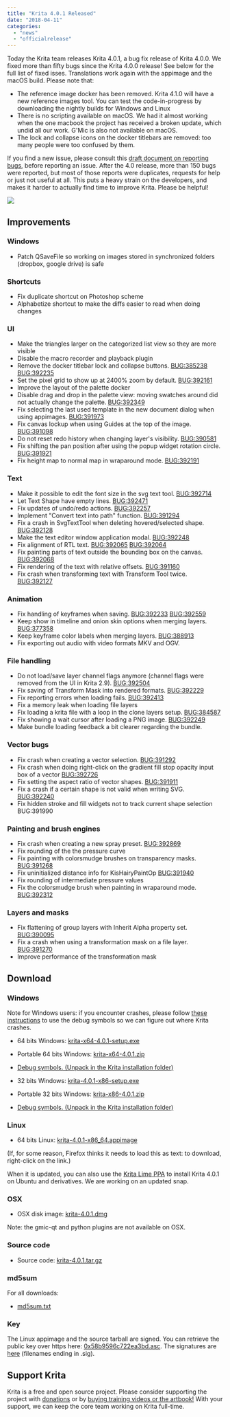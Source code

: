 ```yaml
---
title: "Krita 4.0.1 Released"
date: "2018-04-11"
categories: 
  - "news"
  - "officialrelease"
---
```


Today the Krita team releases Krita 4.0.1, a bug fix release of Krita 4.0.0. We fixed more than fifty bugs since the Krita 4.0.0 release! See below for the full list of fixed isses. Translations work again with the appimage and the macOS build. Please note that:

- The reference image docker has been removed. Krita 4.1.0 will have a new reference images tool. You can test the code-in-progress by downloading the nightly builds for Windows and Linux
- There is no scripting available on macOS. We had it almost working when the one macbook the project has received a broken update, which undid all our work. G'Mic is also not available on macOS.
- The lock and collapse icons on the docker titlebars are removed: too many people were too confused by them.

If you find a new issue, please consult this [draft document on reporting bugs](https://phabricator.kde.org/T7492), before reporting an issue. After the 4.0 release, more than 150 bugs were reported, but most of those reports were duplicates, requests for help or just not useful at all. This puts a heavy strain on the developers, and makes it harder to actually find time to improve Krita. Please be helpful!

[![](../images/kiki_4.0_sm-1-1024x463.png)](https://krita.org/wp-content/uploads/2018/03/kiki_4.0_sm-1.png)

## Improvements

### Windows

- Patch QSaveFile so working on images stored in synchronized folders (dropbox, google drive) is safe

### Shortcuts

- Fix duplicate shortcut on Photoshop scheme
- Alphabetize shortcut to make the diffs easier to read when doing changes

### UI

- Make the triangles larger on the categorized list view so they are more visible
- Disable the macro recorder and playback plugin
- Remove the docker titlebar lock and collapse buttons. [BUG:385238](https://bugs.kde.org/show_bug.cgi?id=385238) [BUG:392235](https://bugs.kde.org/show_bug.cgi?id=392235)
- Set the pixel grid to show up at 2400% zoom by default. [BUG:392161](https://bugs.kde.org/show_bug.cgi?id=392161)
- Improve the layout of the palette docker
- Disable drag and drop in the palette view: moving swatches around did not actually change the palette. [BUG:392349](https://bugs.kde.org/show_bug.cgi?id=392349)
- Fix selecting the last used template in the new document dialog when using appimages. [BUG:391973](https://bugs.kde.org/show_bug.cgi?id=391973)
- Fix canvas lockup when using Guides at the top of the image. [BUG:391098](https://bugs.kde.org/show_bug.cgi?id=391098)
- Do not reset redo history when changing layer's visibility. [BUG:390581](https://bugs.kde.org/show_bug.cgi?id=390581)
- Fix shifting the pan position after using the popup widget rotation circle. [BUG:391921](https://bugs.kde.org/show_bug.cgi?id=391921)
- Fix height map to normal map in wraparound mode. [BUG:392191](https://bugs.kde.org/show_bug.cgi?id=392191)

### Text

- Make it possible to edit the font size in the svg text tool. [BUG:392714](https://bugs.kde.org/show_bug.cgi?id=392714)
- Let Text Shape have empty lines. [BUG:392471](https://bugs.kde.org/show_bug.cgi?id=392471)
- Fix updates of undo/redo actions. [BUG:392257](https://bugs.kde.org/show_bug.cgi?id=392257)
- Implement "Convert text into path" function. [BUG:391294](https://bugs.kde.org/show_bug.cgi?id=391294)
- Fix a crash in SvgTextTool when deleting hovered/selected shape. [BUG:392128](https://bugs.kde.org/show_bug.cgi?id=392128)
- Make the text editor window application modal. [BUG:392248](https://bugs.kde.org/show_bug.cgi?id=392248)
- Fix alignment of RTL text. [BUG:392065](https://bugs.kde.org/show_bug.cgi?id=392065) [BUG:392064](https://bugs.kde.org/show_bug.cgi?id=392064)
- Fix painting parts of text outside the bounding box on the canvas. [BUG:392068](https://bugs.kde.org/show_bug.cgi?id=392068)
- Fix rendering of the text with relative offsets. [BUG:391160](https://bugs.kde.org/show_bug.cgi?id=391160)
- Fix crash when transforming text with Transform Tool twice. [BUG:392127](https://bugs.kde.org/show_bug.cgi?id=392127)

### Animation

- Fix handling of keyframes when saving. [BUG:392233](https://bugs.kde.org/show_bug.cgi?id=392233) [BUG:392559](https://bugs.kde.org/show_bug.cgi?id=392559)
- Keep show in timeline and onion skin options when merging layers. [BUG:377358](https://bugs.kde.org/show_bug.cgi?id=377358)
- Keep keyframe color labels when merging layers. [BUG:388913](https://bugs.kde.org/show_bug.cgi?id=388913)
- Fix exporting out audio with video formats MKV and OGV.

### File handling

- Do not load/save layer channel flags anymore (channel flags were removed from the UI in Krita 2.9). [BUG:392504](https://bugs.kde.org/show_bug.cgi?id=392504)
- Fix saving of Transform Mask into rendered formats. [BUG:392229](https://bugs.kde.org/show_bug.cgi?id=392229)
- Fix reporting errors when loading fails. [BUG:392413](https://bugs.kde.org/show_bug.cgi?id=392413)
- Fix a memory leak when loading file layers
- Fix loading a krita file with a loop in the clone layers setup. [BUG:384587](https://bugs.kde.org/show_bug.cgi?id=394587)
- Fix showing a wait cursor after loading a PNG image. [BUG:392249](https://bugs.kde.org/show_bug.cgi?id=392249)
- Make bundle loading feedback a bit clearer regarding the bundle.

### Vector bugs

- Fix crash when creating a vector selection. [BUG:391292](https://bugs.kde.org/show_bug.cgi?id=391292)
- Fix crash when doing right-click on the gradient fill stop opacity input box of a vector [BUG:392726](https://bugs.kde.org/show_bug.cgi?id=392726)
- Fix setting the aspect ratio of vector shapes. [BUG:391911](https://bugs.kde.org/show_bug.cgi?id=391911)
- Fix a crash if a certain shape is not valid when writing SVG. [BUG:392240](https://bugs.kde.org/show_bug.cgi?id=392240)
- Fix hidden stroke and fill widgets not to track current shape selection BUG:391990

### Painting and brush engines

- Fix crash when creating a new spray preset. [BUG:392869](https://bugs.kde.org/show_bug.cgi?id=392869)
- Fix rounding of the the pressure curve
- Fix painting with colorsmudge brushes on transparency masks. [BUG:391268](https://bugs.kde.org/show_bug.cgi?id=391268)
- Fix uninitialized distance info for KisHairyPaintOp [BUG:391940](https://bugs.kde.org/show_bug.cgi?id=391940)
- Fix rounding of intermediate pressure values
- Fix the colorsmudge brush when painting in wraparound mode. [BUG:392312](https://bugs.kde.org/show_bug.cgi?id=392312)

### Layers and masks

- Fix flattening of group layers with Inherit Alpha property set. [BUG:390095](https://bugs.kde.org/show_bug.cgi?id=390095)
- Fix a crash when using a transformation mask on a file layer. [BUG:391270](https://bugs.kde.org/show_bug.cgi?id=391270)
- Improve performance of the transformation mask

## Download

### Windows

Note for Windows users: if you encounter crashes, please follow [these instructions](https://docs.krita.org/Dr._Mingw_debugger) to use the debug symbols so we can figure out where Krita crashes.

- 64 bits Windows: [krita-x64-4.0.1-setup.exe](https://download.kde.org/stable/krita/4.0.1/krita-x64-4.0.1-setup.exe)
- Portable 64 bits Windows: [krita-x64-4.0.1.zip](https://download.kde.org/stable/krita/4.0.1/krita-x64-4.0.1.zip)
- [Debug symbols. (Unpack in the Krita installation folder)](https://download.kde.org/stable/krita/4.0.1/krita-x64-4.0.1-dbg.zip)

- 32 bits Windows: [krita-4.0.1-x86-setup.exe](https://download.kde.org/stable/krita/4.0.1/krita-x86-4.0.1-setup.exe)
- Portable 32 bits Windows: [krita-x86-4.0.1.zip](https://download.kde.org/stable/krita/4.0.1/krita-x86-4.0.1.zip)
- [Debug symbols. (Unpack in the Krita installation folder)](https://download.kde.org/stable/krita/4.0.1/krita-x86-4.0.1-dbg.zip)

### Linux

- 64 bits Linux: [krita-4.0.1-x86\_64.appimage](https://download.kde.org/stable/krita/4.0.1/krita-4.0.1-x86_64.appimage)

(If, for some reason, Firefox thinks it needs to load this as text: to download, right-click on the link.)

When it is updated, you can also use the [Krita Lime PPA](https://launchpad.net/%7Ekritalime/+archive/ubuntu/ppa) to install Krita 4.0.1 on Ubuntu and derivatives. We are working on an updated snap.

### OSX

- OSX disk image: [krita-4.0.1.dmg](https://download.kde.org/stable/krita/4.0.1/krita-4.0.1.dmg)

Note: the gmic-qt and python plugins are not available on OSX.

### Source code

- Source code: [krita-4.0.1.tar.gz](https://download.kde.org/stable/krita/4.0.1/krita-4.0.1.tar.gz)

### md5sum

For all downloads:

- [md5sum.txt](https://download.kde.org/stable/krita/4.0.1/md5sum.txt)

### Key

The Linux appimage and the source tarball are signed. You can retrieve the public key over https here: [0x58b9596c722ea3bd.asc](https://share.kde.org/index.php/s/fJ99V5mZvuyD0z8). The signatures are [here](http://download.kde.org/stable/krita/4.0.1/) (filenames ending in .sig).

## Support Krita

Krita is a free and open source project. Please consider supporting the project with [donations](/support-us/donations/) or by [buying training videos or the artbook!](/support-us/shop) With your support, we can keep the core team working on Krita full-time.

